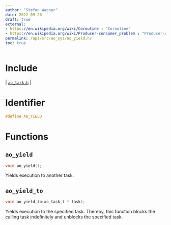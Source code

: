 ```yaml
---
author: "Stefan Wagner"
date: 2022-09-26
draft: true
external:
- https://en.wikipedia.org/wiki/Coroutine : "Coroutine"
- https://en.wikipedia.org/wiki/Producer-consumer_problem : "Producer-consumer problem"
permalink: /api/src/ao_sys/ao_yield.h/
toc: true
---
```


# Include

| [`ao_task.h`](ao_task.h.md) |

# Identifier

```c
#define AO_YIELD
```

# Functions

## `ao_yield`

```c
void ao_yield();
```

Yields execution to another task.

## `ao_yield_to`

```c
void ao_yield_to(ao_task_t * task);
```

Yields execution to the specified task. Thereby, this function blocks the calling task indefinitely and unblocks the specified task.
